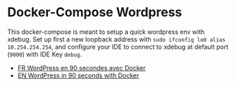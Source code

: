# Docker-Compose Wordpress

This docker-compose is meant to setup a quick wordpress env with xdebug. Set up first a new loopback address with `sudo ifconfig lo0 alias 10.254.254.254`, and configure your IDE to connect to xdebug at default port (`9000`) with IDE Key `debug`.

* [FR WordPress en 90 secondes avec Docker](https://mercu.re/21uE123)
* [EN WordPress in 90 seconds with Docker](https://mercu.re/28Sddt3)
